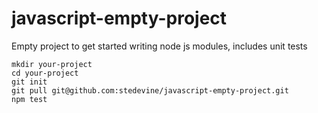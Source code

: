 # javascript-empty-project
Empty project to get started writing node js modules, includes unit tests

```
mkdir your-project
cd your-project
git init
git pull git@github.com:stedevine/javascript-empty-project.git
npm test
```
